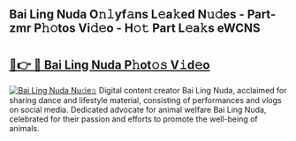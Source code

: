 ## Bai Ling Nuda O𝚗𝚕yf𝚊ns L𝚎a𝚔ed N𝚞𝚍es - Part-zmr P𝚑𝚘tos Vi𝚍𝚎o - H𝚘𝚝 Part L𝚎a𝚔s eWCNS

# <h2><a href="http://kf5f9z.oniu.top/?m=Bai+Ling+Nuda">🔗👉 🔴 Bai Ling Nuda P𝚑ot𝚘𝚜 V𝚒d𝚎o</a></h2>

[![Bai Ling Nuda Nu𝚍e𝚜](https://i.imgur.com/0qMVB7G.gif)](http://kf5f9z.oniu.top/?m=Bai+Ling+Nuda)
Digital content creator Bai Ling Nuda, acclaimed for sharing dance and lifestyle material, consisting of performances and vlogs on social media. Dedicated advocate for animal welfare Bai Ling Nuda, celebrated for their passion and efforts to promote the well-being of animals.  
